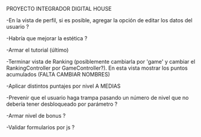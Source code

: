 PROYECTO INTEGRADOR DIGITAL HOUSE

-En la vista de perfil, si es posible, agregar la opción de editar los datos del usuario ?

-Habría que mejorar la estética ?

-Armar el tutorial (último)

-Terminar vista de Ranking (posiblemente cambiarla por 'game' y cambiar el RankingController por GameController?). En esta vista mostrar los puntos acumulados (FALTA CAMBIAR NOMBRES)

-Aplicar distintos puntajes por nivel A MEDIAS

-Prevenir que el usuario haga trampa pasando un número de nivel que no debería tener desbloqueado por parámetro ?


-Armar nivel de bonus ?

-Validar formularios por js ?
